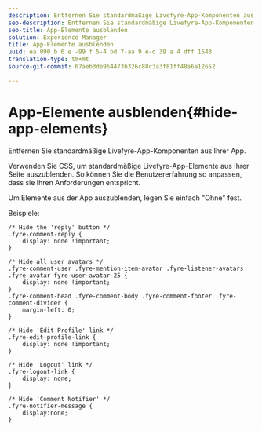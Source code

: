 ```yaml
---
description: Entfernen Sie standardmäßige Livefyre-App-Komponenten aus Ihrer App.
seo-description: Entfernen Sie standardmäßige Livefyre-App-Komponenten aus Ihrer App.
seo-title: App-Elemente ausblenden
solution: Experience Manager
title: App-Elemente ausblenden
uuid: ea 090 b 6 e -99 f 5-4 bd 7-aa 9 e-d 39 a 4 dff 1543
translation-type: tm+mt
source-git-commit: 67aeb3de964473b326c88c3a3f81ff48a6a12652

---
```



# App-Elemente ausblenden{#hide-app-elements}

Entfernen Sie standardmäßige Livefyre-App-Komponenten aus Ihrer App.

Verwenden Sie CSS, um standardmäßige Livefyre-App-Elemente aus Ihrer Seite auszublenden. So können Sie die Benutzererfahrung so anpassen, dass sie Ihren Anforderungen entspricht.

Um Elemente aus der App auszublenden, legen Sie einfach &quot;Ohne&quot; fest.

Beispiele:

```
/* Hide the 'reply' button */ 
.fyre-comment-reply { 
    display: none !important; 
} 
  
/* Hide all user avatars */ 
.fyre-comment-user .fyre-mention-item-avatar .fyre-listener-avatars .fyre-avatar fyre-user-avatar-25 { 
    display: none !important; 
} 
.fyre-comment-head .fyre-comment-body .fyre-comment-footer .fyre-comment-divider { 
    margin-left: 0; 
} 
  
/* Hide 'Edit Profile' link */ 
.fyre-edit-profile-link { 
    display: none !important; 
} 
  
/* Hide 'Logout' link */ 
.fyre-logout-link { 
    display: none; 
} 
  
/* Hide 'Comment Notifier' */ 
.fyre-notifier-message { 
    display:none; 
}
```

